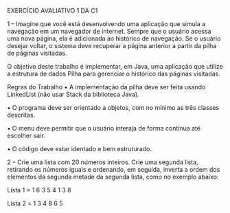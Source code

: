 EXERCÍCIO AVALIATIVO 1 DA C1

1 – Imagine que você está desenvolvendo uma aplicação que simula a navegação em um navegador de internet. Sempre que o usuário acessa uma nova página, ela é adicionada
ao histórico de navegação. Se o usuário desejar voltar, o sistema deve recuperar a página anterior a partir da pilha de páginas visitadas.

O objetivo deste trabalho é implementar, em Java, uma aplicação que utilize a estrutura de dados Pilha para gerenciar o histórico das páginas visitadas.

Regras do Trabalho
• A implementação da pilha deve ser feita usando LinkedList (não usar Stack da
biblioteca Java).

• O programa deve ser orientado a objetos, com no mínimo as três classes descritas.

• O menu deve permitir que o usuário interaja de forma contínua até escolher sair.

• O código deve estar identado e bem estruturado.

2 – Crie uma lista com 20 números inteiros. Crie uma segunda lista, retirando os
números iguais e ordenando, em seguida, inverta a ordem dos elementos da segunda
metade da segunda lista, como no exemplo abaixo:

Lista 1 = 1 6 3 5 4 1 3 8

Lista 2 = 1 3 4 8 6 5
